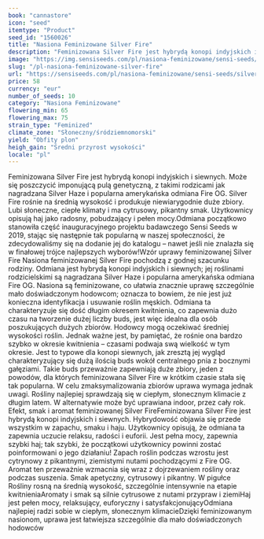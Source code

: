 ```yaml
---
book: "cannastore"
icon: "seed"
itemtype: "Product"
seed_id: "1560026"
title: "Nasiona Feminizowane Silver Fire"
description: "Feminizowana Silver Fire jest hybrydą konopi indyjskich i siewnych, łącząc w sobie Fire OG i nagradzaną SiIver Haze. Zapewnia silny, radosny efekt."
image: "https://img.sensiseeds.com/pl/nasiona-feminizowane/sensi-seeds/silver-fire-feminizowane-image.png"
slug: "/pl-nasiona-feminizowane-silver-fire"
url: "https://sensiseeds.com/pl/nasiona-feminizowane/sensi-seeds/silver-fire-feminizowane?a_aid=cannastore"
price: 58
currency: "eur"
number_of_seeds: 10
category: "Nasiona Feminizowane"
flowering_min: 65
flowering_max: 75
strain_type: "Feminized"
climate_zone: "Słoneczny/śródziemnomorski"
yield: "Obfity plon"
heigh_gain: "Średni przyrost wysokości"
locale: "pl"
---
```

Feminizowana Silver Fire jest hybrydą konopi indyjskich i siewnych. Może się poszczycić imponującą pulą genetyczną, z takimi rodzicami jak nagradzana Silver Haze i popularna amerykańska odmiana Fire OG. Silver Fire rośnie na średnią wysokość i produkuje niewiarygodnie duże zbiory. Lubi słoneczne, ciepłe klimaty i ma cytrusowy, pikantny smak. Użytkownicy opisują haj jako radosny, pobudzający i pełen mocy.Odmiana początkowo stanowiła część inauguracyjnego projektu badawczego Sensi Seeds w 2019, stając się następnie tak popularną w naszej społeczności, że zdecydowaliśmy się na dodanie jej do katalogu – nawet jeśli nie znalazła się w finałowej trójce najlepszych wyborów!Wzór uprawy feminizowanej Silver Fire Nasiona feminizowanej Silver Fire pochodzą z godnej szacunku rodziny. Odmiana jest hybrydą konopi indyjskich i siewnych; jej roślinami rodzicielskimi są nagradzana Silver Haze i popularna amerykańska odmiana Fire OG. Nasiona są feminizowane, co ułatwia znacznie uprawę szczególnie mało doświadczonym hodowcom; oznacza to bowiem, że nie jest już konieczna identyfikacja i usuwanie roślin męskich. Odmiana ta charakteryzuje się dość długim okresem kwitnienia, co zapewnia dużo czasu na tworzenie dużej liczby buds, jest więc idealna dla osób poszukujących dużych zbiorów. Hodowcy mogą oczekiwać średniej wysokości roślin. Jednak ważne jest, by pamiętać, że rośnie ona bardzo szybko w okresie kwitnienia – czasami podwaja swą wielkość w tym okresie. Jest to typowe dla konopi siewnych, jak zresztą jej wygląd charakteryzujący się dużą ilością buds wokół centralnego pnia z bocznymi gałęziami. Takie buds przeważnie zapewniają duże zbiory, jeden z powodów, dla których feminizowana Silver Fire w krótkim czasie stała się tak popularna. W celu zmaksymalizowania zbiorów uprawa wymaga jednak uwagi. Rośliny najlepiej sprawdzają się w ciepłym, słonecznym klimacie z długim latem. W alternatywie może być uprawiana indoor, przez cały rok. Efekt, smak i aromat feminizowanej Silver FireFeminizowana Silver Fire jest hybrydą konopi indyjskich i siewnych. Hybrydowość objawia się przede wszystkim w zapachu, smaku i haju. Użytkownicy opisują, że odmiana ta zapewnia uczucie relaksu, radości i euforii. Jest pełna mocy, zapewnia szybki haj; tak szybki, że początkowi użytkownicy powinni zostać poinformowani o jego działaniu! Zapach roślin podczas wzrostu jest cytrynowy z pikantnymi, ziemistymi nutami pochodzącymi z Fire OG. Aromat ten przeważnie wzmacnia się wraz z dojrzewaniem rośliny oraz podczas suszenia. Smak apetyczny, cytrusowy i pikantny. W pigułce Rośliny rosną na średnią wysokość, szczególnie intensywnie na etapie kwitnieniaAromaty i smak są silnie cytrusowe z nutami przypraw i ziemiHaj jest pełen mocy, relaksujący, euforyczny i satysfakcjonującyOdmiana najlepiej radzi sobie w ciepłym, słonecznym klimacieDzięki feminizowanym nasionom, uprawa jest łatwiejsza szczególnie dla mało doświadczonych hodowców
